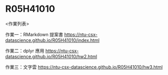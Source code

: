 # R05H41010
<作業列表>

作業一：RMarkdown 提案書 https://ntu-csx-datascience.github.io/R05H41010/index.html

作業二：dplyr 應用 https://ntu-csx-datascience.github.io/R05H41010/hw2.html

作業三：文字雲 https://ntu-csx-datascience.github.io/R05H41010/hw3.html
